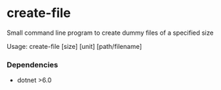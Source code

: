 # create-file
Small command line program to create dummy files of a specified size

Usage: create-file [size] [unit] [path/filename]

### Dependencies
- dotnet >6.0
